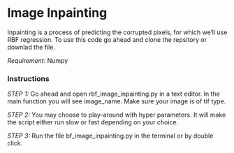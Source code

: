# Image Inpainting
 Inpainting is a process of predicting the corrupted pixels, for which we’ll use RBF regression. To use this code go ahead and clone the repsitory or downlad the file. 
 
 *Requirement*: Numpy 
 
 
 ### Instructions
 
 *STEP 1:* Go ahead and open rbf_image_inpainting.py in a text editor. In the main function you will see image_name. Make sure your image is of tif type.
 
  *STEP 2:* You may choose to play-around with hyper parameters. It will make the script either run slow or fast depending on your choice.
  
  *STEP 3:* Run the file bf_image_inpainting.py in the terminal or by double click.
 
 
